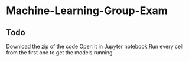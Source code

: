 # Machine-Learning-Group-Exam

## Todo
Download the zip of the code 
Open it in Jupyter notebook
Run every cell from the first one to get the models running
